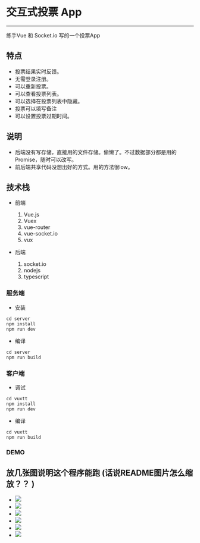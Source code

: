 
# 交互式投票 App

----

练手Vue 和 Socket.io 写的一个投票App

## 特点
* 投票结果实时反馈。
* 无需登录注册。
* 可以重新投票。
* 可以查看投票列表。
* 可以选择在投票列表中隐藏。
* 投票可以填写备注
* 可以设置投票过期时间。


## 说明

* 后端没有写存储，直接用的文件存储。偷懒了。不过数据部分都是用的Promise，随时可以改写。
* 前后端共享代码没想出好的方式。用的方法很low。


## 技术栈

* 前端
	1. Vue.js
	2. Vuex
	3. vue-router
	4. vue-socket.io
	1. vux

* 后端
	1. socket.io
	2. nodejs
	3. typescript





### 服务端

* 安装

```
cd server
npm install
npm run dev

```

* 编译

```
cd server
npm run build
```

### 客户端

* 调试

```
cd vuxtt
npm install
npm run dev
```

* 编译

```
cd vuxtt
npm run build
```

### DEMO




## 放几张图说明这个程序能跑 (话说README图片怎么缩放？？ )

* ![](./screenshot/1.png)
* ![](./screenshot/2.png)
* ![](./screenshot/3.png)
* ![](./screenshot/4.png)
* ![](./screenshot/5.png)
* ![](./screenshot/6.png)





